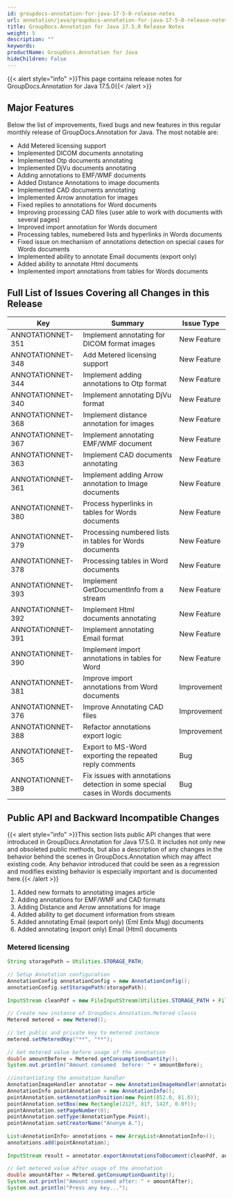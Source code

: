 ```yaml
---
id: groupdocs-annotation-for-java-17-5-0-release-notes
url: annotation/java/groupdocs-annotation-for-java-17-5-0-release-notes
title: GroupDocs.Annotation for Java 17.5.0 Release Notes
weight: 5
description: ""
keywords: 
productName: GroupDocs.Annotation for Java
hideChildren: False
---
```

{{< alert style="info" >}}This page contains release notes for GroupDocs.Annotation for Java 17.5.0{{< /alert >}}

## Major Features

Below the list of improvements, fixed bugs and new features in this regular monthly release of GroupDocs.Annotation for Java. The most notable are:  
*   Add Metered licensing support
*   Implemented DICOM documents annotating 
*   Implemented Otp documents annotating 
*   Implemented DjVu documents annotating
*   Adding annotations to EMF/WMF documents
*   Added Distance Annotations to image documents
*   Implemented CAD documents annotating 
*   Implemented Arrow annotation for images
*   Fixed replies to annotations for Word documents
*   Improving processing CAD files (user able to work with documents with several pages)
*   Improved import annotation for Words document
*   Processing tables, numebered lists and hyperlinks in Words documents
*   Fixed issue on mechanism of annotations detection on special cases for Words documents
*   Implemented ability to annotate Email documents (export only)
*   Added ability to annotate Html documents
*   Implemented import annotations from tables for Words documents

## Full List of Issues Covering all Changes in this Release

| Key | Summary | Issue Type |
| --- | --- | --- |
| ANNOTATIONNET-351 | Implement annotating for DICOM format images | New Feature |
| ANNOTATIONNET-348 | Add Metered licensing support | New Feature |
| ANNOTATIONNET-344 | Implement adding annotations to Otp format | New Feature |
| ANNOTATIONNET-340 | Implement annotating DjVu format | New Feature |
| ANNOTATIONNET-368 | Implement distance annotation for images | New Feature |
| ANNOTATIONNET-367 | Implement annotating EMF/WMF document | New Feature |
| ANNOTATIONNET-363 | Implement CAD documents annotating | New Feature |
| ANNOTATIONNET-361 | Implement adding Arrow annotation to Image documents | New Feature |
| ANNOTATIONNET-380 | Process hyperlinks in tables for Words documents | New Feature |
| ANNOTATIONNET-379 | Processing numbered lists in tables for Words documents | New Feature |
| ANNOTATIONNET-378 | Processing tables in Word documents | New Feature |
| ANNOTATIONNET-393 | Implement GetDocumentInfo from a stream | New Feature |
| ANNOTATIONNET-392 | Implement Html documents annotating | New Feature |
| ANNOTATIONNET-391 | Implement annotating Email format | New Feature |
| ANNOTATIONNET-390 | Implement import annotations in tables for Word | New Feature |
| ANNOTATIONNET-381 | Improve import annotations from Word documents | Improvement |
| ANNOTATIONNET-376 | Improve Annotating CAD files | Improvement |
| ANNOTATIONNET-388 | Refactor annotations export logic | Improvement |
| ANNOTATIONNET-365 | Export to MS-Word exporting the repeated reply comments | Bug |
| ANNOTATIONNET-389 | Fix issues with annotations detection in some special cases in Words documents | Bug |

## Public API and Backward Incompatible Changes

{{< alert style="info" >}}This section lists public API changes that were introduced in GroupDocs.Annotation for Java 17.5.0. It includes not only new and obsoleted public methods, but also a description of any changes in the behavior behind the scenes in GroupDocs.Annotation which may affect existing code. Any behavior introduced that could be seen as a regression and modifies existing behavior is especially important and is documented here.{{< /alert >}}

1.  Added new formats to annotating images article
2.  Adding annotations for EMF/WMF and CAD formats
3.  Adding Distance and Arrow annotations for image
4.  Added ability to get document information from stream
5.  Added annotating Email (export only) (Eml Emlx Msg) documents
6.  Added annotating (export only) Email (Html) documents

### Metered licensing

```java
String storagePath = Utilities.STORAGE_PATH;
        
// Setup Annotation configuration
AnnotationConfig annotationConfig = new AnnotationConfig();
annotationConfig.setStoragePath(storagePath);
 
InputStream cleanPdf = new FileInputStream(Utilities.STORAGE_PATH + File.separator + "SetLicense.TestData.Clear.pdf");
 
// Create new instance of GroupDocs.Annotation.Metered classs
Metered metered = new Metered();
 
// Set public and private key to metered instance
metered.setMeteredKey("**", "**");
 
// Get metered value before usage of the annotation
double amountBefore = Metered.getConsumptionQuantity();
System.out.println("Amount consumed  before: " + amountBefore);
 
//instantiating the annotation handler
AnnotationImageHandler annotator = new AnnotationImageHandler(annotationConfig);
AnnotationInfo pointAnnotation = new AnnotationInfo();
pointAnnotation.setAnnotationPosition(new Point(852.0, 81.0));
pointAnnotation.setBox(new Rectangle(212f, 81f, 142f, 0.0f));
pointAnnotation.setPageNumber(0);
pointAnnotation.setType(AnnotationType.Point);
pointAnnotation.setCreatorName("Anonym A.");
 
List<AnnotationInfo> annotations = new ArrayList<AnnotationInfo>();
annotations.add(pointAnnotation);
 
InputStream result = annotator.exportAnnotationsToDocument(cleanPdf, annotations, DocumentType.Pdf);
 
// Get metered value after usage of the annotation
double amountAfter = Metered.getConsumptionQuantity();
System.out.println("Amount consumed after: " + amountAfter);
System.out.println("Press any key...");
```
